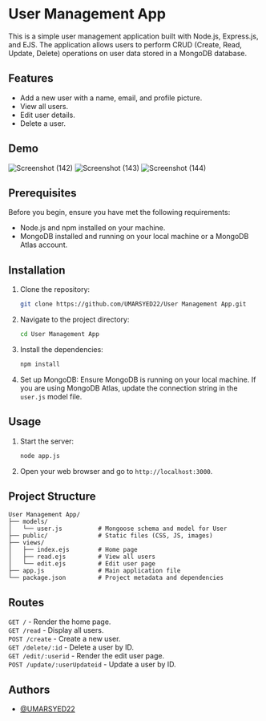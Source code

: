 
# User Management App

This is a simple user management application built with Node.js, Express.js, and EJS. The application allows users to perform CRUD (Create, Read, Update, Delete) operations on user data stored in a MongoDB database.


## Features

- Add a new user with a name, email, and profile picture.
- View all users.
- Edit user details.
- Delete a user.


## Demo
![Screenshot (142)](https://github.com/UMARSYED22/Profiles/assets/91256810/095b5e6f-9ffe-4067-87f1-6e07df8201de)
![Screenshot (143)](https://github.com/UMARSYED22/Profiles/assets/91256810/fb2ed329-4510-4644-99cb-a1951197a593)
![Screenshot (144)](https://github.com/UMARSYED22/Profiles/assets/91256810/1e524bdf-9573-4d31-bdb9-0f705c60baac)






## Prerequisites
Before you begin, ensure you have met the following requirements:

- Node.js and npm installed on your machine.
- MongoDB installed and running on your local machine or a MongoDB Atlas account.
## Installation

1. Clone the repository:
    ```sh
    git clone https://github.com/UMARSYED22/User Management App.git
    ```

2. Navigate to the project directory:
    ```sh
    cd User Management App
    ```

3. Install the dependencies:
    ```sh
    npm install
    ```

4. Set up MongoDB:
    Ensure MongoDB is running on your local machine. If you are using MongoDB Atlas, update the connection string in the `user.js` model file.
## Usage
1. Start the server:
    ```sh
    node app.js
    ```

2. Open your web browser and go to 
`http://localhost:3000`.
## Project Structure

```plaintext
User Management App/
├── models/
│   └── user.js          # Mongoose schema and model for User
├── public/              # Static files (CSS, JS, images)
├── views/
│   ├── index.ejs        # Home page
│   ├── read.ejs         # View all users
│   └── edit.ejs         # Edit user page
├── app.js               # Main application file
└── package.json         # Project metadata and dependencies
```
## Routes

`GET /` - Render the home page.   
`GET /read` - Display all users.   
`POST /create` - Create a new user.   
`GET /delete/:id` - Delete a user by ID.  
`GET /edit/:userid` - Render the edit user page.   
`POST /update/:userUpdateid` - Update a user by ID.

## Authors

- [@UMARSYED22](https://github.com/UMARSYED22)

